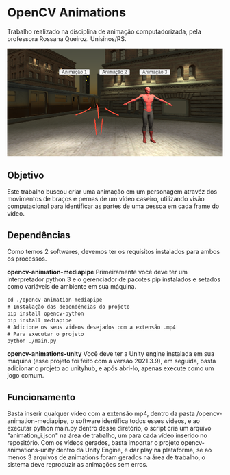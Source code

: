 # OpenCV Animations
Trabalho realizado na disciplina de animação computadorizada, pela professora Rossana Queiroz. Unisinos/RS.

![Imagem de capa](cover.png)

## Objetivo

Este trabalho buscou criar uma animação em um personagem atravéz dos movimentos de braços e pernas de um vídeo caseiro, utilizando visão computacional para identificar as partes de uma pessoa em cada frame do vídeo.

## Dependências
Como temos 2 softwares, devemos ter os requisitos instalados para ambos os processos.

**opencv-animation-mediapipe**
Primeiramente você deve ter um interpretador python 3 e o gerenciador de pacotes pip instalados e setados como variáveis de ambiente em sua máquina.

```shell
cd ./opencv-animation-mediapipe
# Instalação das dependências do projeto
pip install opencv-python
pip install mediapipe
# Adicione os seus videos desejados com a extensão .mp4
# Para executar o projeto
python ./main.py
```

**opencv-animations-unity**
Você deve ter a Unity engine instalada em sua máquina (esse projeto foi feito com a versão 2021.3.9), em seguida, basta adicionar o projeto ao unityhub, e após abri-lo, apenas execute como um jogo comum.

## Funcionamento

Basta inserir qualquer vídeo com a extensão mp4, dentro da pasta /opencv-animation-mediapipe, o software identifica todos esses videos, e ao executar python main.py dentro desse diretório, o script cria um arquivo "animation_i.json" na área de trabalho, um para cada vídeo inserido no repositório.
Com os vídeos gerados, basta importar o projeto opencv-animations-unity dentro da Unity Engine, e dar play na plataforma, se ao menos 3 arquivos de animations foram gerados na área de trabalho, o sistema deve reproduzir as animações sem erros.